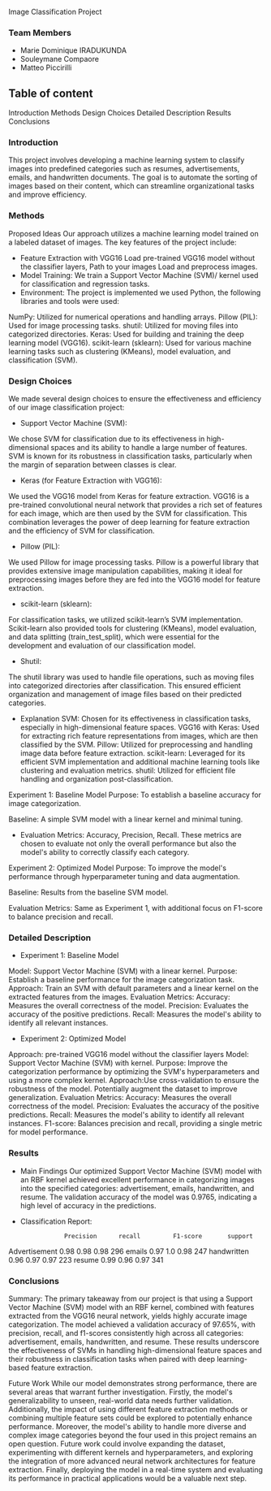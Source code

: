 Image Classification Project
### Team Members
* Marie Dominique IRADUKUNDA
* Souleymane Compaore
* Matteo Piccirilli

## Table of content
Introduction
Methods
Design Choices
Detailed Description
Results
Conclusions

### Introduction
This project involves developing a machine learning system to classify images into predefined categories such as resumes, advertisements, emails, and handwritten documents. The goal is to automate the sorting of images based on their content, which can streamline organizational tasks and improve efficiency.

### Methods
Proposed Ideas
Our approach utilizes a machine learning model trained on a labeled dataset of images. The key features of the project include:
* Feature Extraction with VGG16
Load pre-trained VGG16 model without the classifier layers, Path to your images Load and preprocess images.
* Model Training: We train a Support Vector Machine (SVM)/ kernel used for classification and regression tasks.
* Environment: The project is implemented we used Python, the following libraries and tools were used:

NumPy: Utilized for numerical operations and handling arrays.
Pillow (PIL): Used for image processing tasks.
shutil: Utilized for moving files into categorized directories.
Keras: Used for building and training the deep learning model (VGG16).
scikit-learn (sklearn): Used for various machine learning tasks such as clustering (KMeans), model evaluation, and classification (SVM).

### Design Choices
We made several design choices to ensure the effectiveness and efficiency of our image classification project:

* Support Vector Machine (SVM):

We chose SVM for classification due to its effectiveness in high-dimensional spaces and its ability to handle a large number of features. SVM is known for its robustness in classification tasks, particularly when the margin of separation between classes is clear.
* Keras (for Feature Extraction with VGG16):

We used the VGG16 model from Keras for feature extraction. VGG16 is a pre-trained convolutional neural network that provides a rich set of features for each image, which are then used by the SVM for classification. This combination leverages the power of deep learning for feature extraction and the efficiency of SVM for classification.
* Pillow (PIL):

We used Pillow for image processing tasks. Pillow is a powerful library that provides extensive image manipulation capabilities, making it ideal for preprocessing images before they are fed into the VGG16 model for feature extraction.
* scikit-learn (sklearn):

For classification tasks, we utilized scikit-learn’s SVM implementation. Scikit-learn also provided tools for clustering (KMeans), model evaluation, and data splitting (train_test_split), which were essential for the development and evaluation of our classification model.
* Shutil:

The shutil library was used to handle file operations, such as moving files into categorized directories after classification. This ensured efficient organization and management of image files based on their predicted categories.

* Explanation
SVM: Chosen for its effectiveness in classification tasks, especially in high-dimensional feature spaces.
VGG16 with Keras: Used for extracting rich feature representations from images, which are then classified by the SVM.
Pillow: Utilized for preprocessing and handling image data before feature extraction.
scikit-learn: Leveraged for its efficient SVM implementation and additional machine learning tools like clustering and evaluation metrics.
shutil: Utilized for efficient file handling and organization post-classification.

Experiment 1: Baseline Model
Purpose:
To establish a baseline accuracy for image categorization.

Baseline:
A simple SVM model with a linear kernel and minimal tuning.

* Evaluation Metrics:
Accuracy, Precision, Recall. These metrics are chosen to evaluate not only the overall performance but also the model's ability to correctly classify each category.

Experiment 2: Optimized Model
Purpose:
To improve the model's performance through hyperparameter tuning and data augmentation.

Baseline:
Results from the baseline SVM model.

Evaluation Metrics:
Same as Experiment 1, with additional focus on F1-score to balance precision and recall.


### Detailed Description
* Experiment 1: Baseline Model

Model: Support Vector Machine (SVM) with a linear kernel.
Purpose: Establish a baseline performance for the image categorization task.
Approach: Train an SVM with default parameters and a linear kernel on the extracted features from the images.
Evaluation Metrics:
Accuracy: Measures the overall correctness of the model.
Precision: Evaluates the accuracy of the positive predictions.
Recall: Measures the model's ability to identify all relevant instances.

* Experiment 2: Optimized Model

Approach: pre-trained VGG16 model without the classifier layers
Model: Support Vector Machine (SVM) with kernel.
Purpose: Improve the categorization performance by optimizing the SVM's hyperparameters and using a more complex kernel.
Approach:Use cross-validation to ensure the robustness of the model.
Potentially augment the dataset to improve generalization.
Evaluation Metrics:
Accuracy: Measures the overall correctness of the model.
Precision: Evaluates the accuracy of the positive predictions.
Recall: Measures the model's ability to identify all relevant instances.
F1-score: Balances precision and recall, providing a single metric for model performance.

### Results
* Main Findings
Our optimized Support Vector Machine (SVM) model with an RBF kernel achieved excellent performance in categorizing images into the specified categories: advertisement, emails, handwritten, and resume. The validation accuracy of the model was 0.9765, indicating a high level of accuracy in the predictions.

* Classification Report:

                  Precision      recall         F1-score       support
Advertisement	    0.98          0.98	          0.98           296
emails	            0.97          1.0	          0.98	         247
handwritten	    0.96	  0.97	          0.97	         223
resume	            0.99	  0.96	          0.97	         341

### Conclusions
Summary:
The primary takeaway from our project is that using a Support Vector Machine (SVM) model with an RBF kernel, combined with features extracted from the VGG16 neural network, yields highly accurate image categorization. The model achieved a validation accuracy of 97.65%, with precision, recall, and f1-scores consistently high across all categories: advertisement, emails, handwritten, and resume. These results underscore the effectiveness of SVMs in handling high-dimensional feature spaces and their robustness in classification tasks when paired with deep learning-based feature extraction.

Future Work
While our model demonstrates strong performance, there are several areas that warrant further investigation. Firstly, the model's generalizability to unseen, real-world data needs further validation. Additionally, the impact of using different feature extraction methods or combining multiple feature sets could be explored to potentially enhance performance. Moreover, the model's ability to handle more diverse and complex image categories beyond the four used in this project remains an open question. Future work could involve expanding the dataset, experimenting with different kernels and hyperparameters, and exploring the integration of more advanced neural network architectures for feature extraction. Finally, deploying the model in a real-time system and evaluating its performance in practical applications would be a valuable next step.
